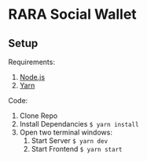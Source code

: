 # RARA Social Wallet

## Setup

Requirements: 
1. [Node.js](https://nodejs.org/en/)
2. [Yarn](https://yarnpkg.com/)

Code:
1. Clone Repo
2. Install Dependancies `$ yarn install`
3. Open two terminal windows:
   1. Start Server `$ yarn dev`
   2. Start Frontend `$ yarn start`
